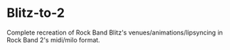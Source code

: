 # Blitz-to-2
Complete recreation of Rock Band Blitz's venues/animations/lipsyncing in Rock Band 2's midi/milo format.
